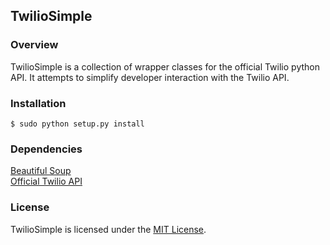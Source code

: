 ## TwilioSimple

### Overview
TwilioSimple is a collection of wrapper classes for the official Twilio python API.  It attempts to simplify developer interaction with the Twilio API.

### Installation

    $ sudo python setup.py install

### Dependencies
[Beautiful Soup](http://www.crummy.com/software/BeautifulSoup/)  
[Official Twilio API](http://github.com/twilio/twilio-python)

### License
TwilioSimple is licensed under the [MIT License](http://www.opensource.org/licenses/mit-license.php).